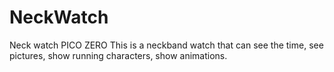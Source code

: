 # NeckWatch
Neck watch PICO ZERO This is a neckband watch that can see the time, see pictures, show running characters, show animations.
